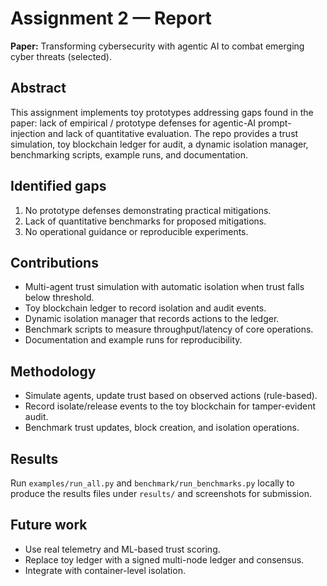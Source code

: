 # Assignment 2 — Report

**Paper:** Transforming cybersecurity with agentic AI to combat emerging cyber threats (selected).

## Abstract
This assignment implements toy prototypes addressing gaps found in the paper: lack of empirical / prototype defenses for agentic-AI prompt-injection and lack of quantitative evaluation. The repo provides a trust simulation, toy blockchain ledger for audit, a dynamic isolation manager, benchmarking scripts, example runs, and documentation.

## Identified gaps
1. No prototype defenses demonstrating practical mitigations.
2. Lack of quantitative benchmarks for proposed mitigations.
3. No operational guidance or reproducible experiments.

## Contributions
- Multi-agent trust simulation with automatic isolation when trust falls below threshold.
- Toy blockchain ledger to record isolation and audit events.
- Dynamic isolation manager that records actions to the ledger.
- Benchmark scripts to measure throughput/latency of core operations.
- Documentation and example runs for reproducibility.

## Methodology
- Simulate agents, update trust based on observed actions (rule-based).
- Record isolate/release events to the toy blockchain for tamper-evident audit.
- Benchmark trust updates, block creation, and isolation operations.

## Results
Run `examples/run_all.py` and `benchmark/run_benchmarks.py` locally to produce the results files under `results/` and screenshots for submission.

## Future work
- Use real telemetry and ML-based trust scoring.
- Replace toy ledger with a signed multi-node ledger and consensus.
- Integrate with container-level isolation.
